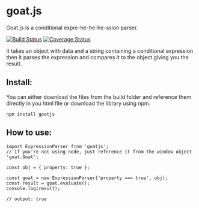 # goat.js
Goat.js is a conditional expre-he-he-he-ssion parser.

[![Build Status](https://travis-ci.org/ericmackrodt/goat.js.svg?branch=master)](https://travis-ci.org/ericmackrodt/goat.js)
[![Coverage Status](https://coveralls.io/repos/github/ericmackrodt/goat.js/badge.svg?branch=master)](https://coveralls.io/github/ericmackrodt/goat.js?branch=master)

It takes an object with data and a string containing a conditional expression then it parses the expression and compares it to the object giving you the result.

Install:
----------

You can either download the files from the build folder and reference them directly in you html file or download the library using npm.

```
npm install goatjs
```

How to use:
-----------

```
import ExpressionParser from 'goatjs';
// if you're not using node, just reference it from the window object 'goat.Goat';

const obj = { property: true };

const goat = new ExpressionParser('property === true', obj);
const result = goat.evaluate();
console.log(result);

// output: true
```